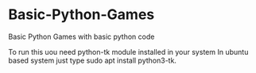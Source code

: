 # Basic-Python-Games
Basic Python Games with basic python code

To run this uou need python-tk module installed in your system
In ubuntu based system just type sudo apt install python3-tk.
